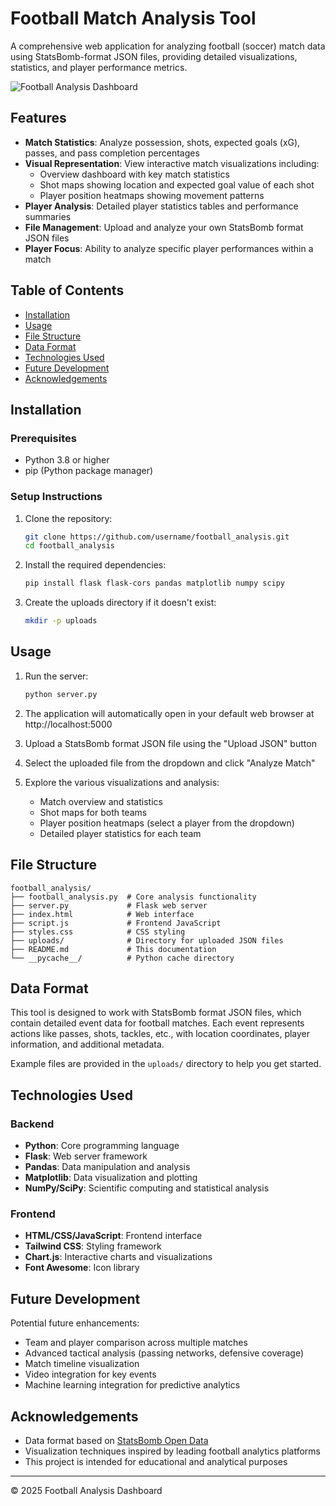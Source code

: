 # Football Match Analysis Tool

A comprehensive web application for analyzing football (soccer) match data using StatsBomb-format JSON files, providing detailed visualizations, statistics, and player performance metrics.

![Football Analysis Dashboard](https://github.com/username/football_analysis/raw/main/screenshots/dashboard.png)

## Features

- **Match Statistics**: Analyze possession, shots, expected goals (xG), passes, and pass completion percentages
- **Visual Representation**: View interactive match visualizations including:
  - Overview dashboard with key match statistics
  - Shot maps showing location and expected goal value of each shot
  - Player position heatmaps showing movement patterns
- **Player Analysis**: Detailed player statistics tables and performance summaries
- **File Management**: Upload and analyze your own StatsBomb format JSON files
- **Player Focus**: Ability to analyze specific player performances within a match

## Table of Contents

- [Installation](#installation)
- [Usage](#usage)
- [File Structure](#file-structure)
- [Data Format](#data-format)
- [Technologies Used](#technologies-used)
- [Future Development](#future-development)
- [Acknowledgements](#acknowledgements)

## Installation

### Prerequisites

- Python 3.8 or higher
- pip (Python package manager)

### Setup Instructions

1. Clone the repository:
   ```bash
   git clone https://github.com/username/football_analysis.git
   cd football_analysis
   ```

2. Install the required dependencies:
   ```bash
   pip install flask flask-cors pandas matplotlib numpy scipy
   ```

3. Create the uploads directory if it doesn't exist:
   ```bash
   mkdir -p uploads
   ```

## Usage

1. Run the server:
   ```bash
   python server.py
   ```

2. The application will automatically open in your default web browser at http://localhost:5000

3. Upload a StatsBomb format JSON file using the "Upload JSON" button

4. Select the uploaded file from the dropdown and click "Analyze Match"

5. Explore the various visualizations and analysis:
   - Match overview and statistics
   - Shot maps for both teams
   - Player position heatmaps (select a player from the dropdown)
   - Detailed player statistics for each team

## File Structure

```
football_analysis/
├── football_analysis.py  # Core analysis functionality
├── server.py             # Flask web server
├── index.html            # Web interface
├── script.js             # Frontend JavaScript
├── styles.css            # CSS styling
├── uploads/              # Directory for uploaded JSON files
├── README.md             # This documentation
└── __pycache__/          # Python cache directory
```

## Data Format

This tool is designed to work with StatsBomb format JSON files, which contain detailed event data for football matches. Each event represents actions like passes, shots, tackles, etc., with location coordinates, player information, and additional metadata.

Example files are provided in the `uploads/` directory to help you get started.

## Technologies Used

### Backend
- **Python**: Core programming language
- **Flask**: Web server framework
- **Pandas**: Data manipulation and analysis
- **Matplotlib**: Data visualization and plotting
- **NumPy/SciPy**: Scientific computing and statistical analysis

### Frontend
- **HTML/CSS/JavaScript**: Frontend interface
- **Tailwind CSS**: Styling framework
- **Chart.js**: Interactive charts and visualizations
- **Font Awesome**: Icon library

## Future Development

Potential future enhancements:
- Team and player comparison across multiple matches
- Advanced tactical analysis (passing networks, defensive coverage)
- Match timeline visualization
- Video integration for key events
- Machine learning integration for predictive analytics

## Acknowledgements

- Data format based on [StatsBomb Open Data](https://github.com/statsbomb/open-data)
- Visualization techniques inspired by leading football analytics platforms
- This project is intended for educational and analytical purposes

---

© 2025 Football Analysis Dashboard